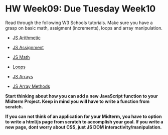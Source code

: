 # HW Week09: Due Tuesday Week10

Read through the following W3 Schools tutorials. Make sure you have a grasp on basic math, assigment (increments), loops and array manipulation.

- [JS Arithmetic](https://www.w3schools.com/js/js_arithmetic.asp)

- [JS Assignment](https://www.w3schools.com/js/js_assignment.asp)

- [JS Math](https://www.w3schools.com/js/js_math.asp)

- [Loops](https://www.w3schools.com/js/js_loop_for.asp)

- [JS Arrays](https://www.w3schools.com/js/js_arrays.asp)

- [JS Array Methods](https://www.w3schools.com/js/js_array_methods.asp)

**Start thinking about how you can add a new JavaScript function to your Midterm Project. Keep in mind you will have to write a function from scratch.**

**If you can not think of an application for your Midterm, you have to option to write a html/js page from scratch to accomplish your goal. If you write a new page, dont worry about CSS, just JS DOM interactivity/manipulation.**
